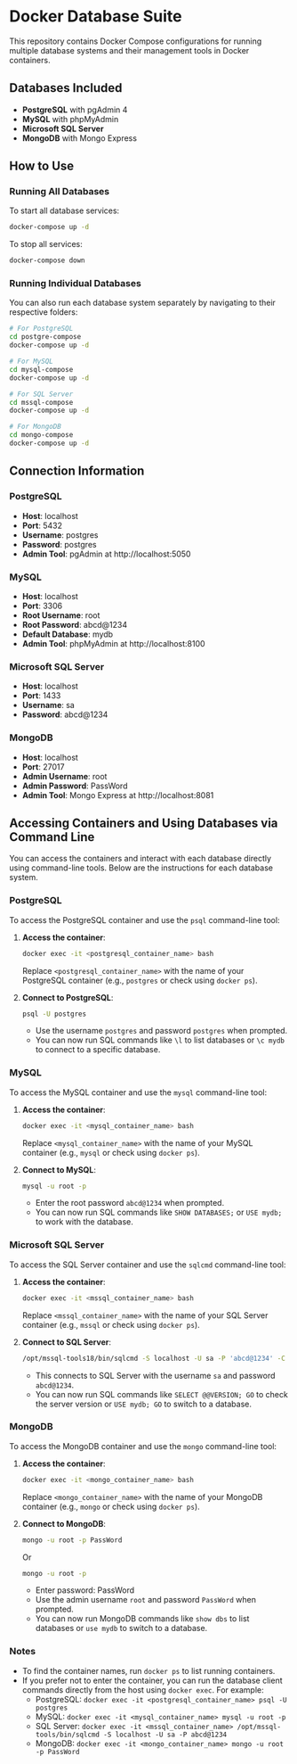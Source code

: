 # Docker Database Suite

This repository contains Docker Compose configurations for running multiple database systems and their management tools in Docker containers.

## Databases Included

- **PostgreSQL** with pgAdmin 4
- **MySQL** with phpMyAdmin
- **Microsoft SQL Server**
- **MongoDB** with Mongo Express

## How to Use

### Running All Databases

To start all database services:

```bash
docker-compose up -d
```

To stop all services:

```bash
docker-compose down
```

### Running Individual Databases

You can also run each database system separately by navigating to their respective folders:

```bash
# For PostgreSQL
cd postgre-compose
docker-compose up -d

# For MySQL
cd mysql-compose
docker-compose up -d

# For SQL Server
cd mssql-compose
docker-compose up -d

# For MongoDB
cd mongo-compose
docker-compose up -d
```

## Connection Information

### PostgreSQL
- **Host**: localhost
- **Port**: 5432
- **Username**: postgres
- **Password**: postgres
- **Admin Tool**: pgAdmin at http://localhost:5050

### MySQL
- **Host**: localhost
- **Port**: 3306
- **Root Username**: root
- **Root Password**: abcd@1234
- **Default Database**: mydb
- **Admin Tool**: phpMyAdmin at http://localhost:8100

### Microsoft SQL Server
- **Host**: localhost
- **Port**: 1433
- **Username**: sa
- **Password**: abcd@1234

### MongoDB
- **Host**: localhost
- **Port**: 27017
- **Admin Username**: root
- **Admin Password**: PassWord
- **Admin Tool**: Mongo Express at http://localhost:8081

## Accessing Containers and Using Databases via Command Line

You can access the containers and interact with each database directly using command-line tools. Below are the instructions for each database system.

### PostgreSQL
To access the PostgreSQL container and use the `psql` command-line tool:

1. **Access the container**:
   ```bash
   docker exec -it <postgresql_container_name> bash
   ```
   Replace `<postgresql_container_name>` with the name of your PostgreSQL container (e.g., `postgres` or check using `docker ps`).

2. **Connect to PostgreSQL**:
   ```bash
   psql -U postgres
   ```
   - Use the username `postgres` and password `postgres` when prompted.
   - You can now run SQL commands like `\l` to list databases or `\c mydb` to connect to a specific database.

### MySQL
To access the MySQL container and use the `mysql` command-line tool:

1. **Access the container**:
   ```bash
   docker exec -it <mysql_container_name> bash
   ```
   Replace `<mysql_container_name>` with the name of your MySQL container (e.g., `mysql` or check using `docker ps`).

2. **Connect to MySQL**:
   ```bash
   mysql -u root -p
   ```
   - Enter the root password `abcd@1234` when prompted.
   - You can now run SQL commands like `SHOW DATABASES;` or `USE mydb;` to work with the database.

### Microsoft SQL Server
To access the SQL Server container and use the `sqlcmd` command-line tool:

1. **Access the container**:
   ```bash
   docker exec -it <mssql_container_name> bash
   ```
   Replace `<mssql_container_name>` with the name of your SQL Server container (e.g., `mssql` or check using `docker ps`).

2. **Connect to SQL Server**:
   ```bash
   /opt/mssql-tools18/bin/sqlcmd -S localhost -U sa -P 'abcd@1234' -C
   ```
   - This connects to SQL Server with the username `sa` and password `abcd@1234`.
   - You can now run SQL commands like `SELECT @@VERSION; GO` to check the server version or `USE mydb; GO` to switch to a database.

### MongoDB
To access the MongoDB container and use the `mongo` command-line tool:

1. **Access the container**:
   ```bash
   docker exec -it <mongo_container_name> bash
   ```
   Replace `<mongo_container_name>` with the name of your MongoDB container (e.g., `mongo` or check using `docker ps`).

2. **Connect to MongoDB**:
   ```bash
   mongo -u root -p PassWord
   ```
   Or
   ```bash
   mongo -u root -p
   ```
   - Enter password: PassWord
   - Use the admin username `root` and password `PassWord` when prompted.
   - You can now run MongoDB commands like `show dbs` to list databases or `use mydb` to switch to a database.

### Notes
- To find the container names, run `docker ps` to list running containers.
- If you prefer not to enter the container, you can run the database client commands directly from the host using `docker exec`. For example:
  - PostgreSQL: `docker exec -it <postgresql_container_name> psql -U postgres`
  - MySQL: `docker exec -it <mysql_container_name> mysql -u root -p`
  - SQL Server: `docker exec -it <mssql_container_name> /opt/mssql-tools/bin/sqlcmd -S localhost -U sa -P abcd@1234`
  - MongoDB: `docker exec -it <mongo_container_name> mongo -u root -p PassWord`
